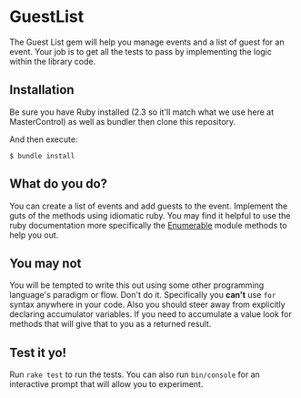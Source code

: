# GuestList

The Guest List gem will help you manage events and a list of guest for an event.  Your job is to get all the
tests to pass by implementing the logic within the library code.

## Installation

Be sure you have Ruby installed (2.3 so it'll match what we use here at MasterControl) as well as bundler then clone this repository.

And then execute:

    $ bundle install 

## What do you do?

You can create a list of events and add guests to the event.  Implement the guts of the methods using idiomatic ruby.  You
may find it helpful to use the ruby documentation more specifically the [Enumerable](https://ruby-doc.org/core-2.3.3/Enumerable.html)
module methods to help you out.

## You may not

You will be tempted to write this out using some other programming language's paradigm or flow.  Don't do it.  Specifically
you **can't** use `for` syntax anywhere in your code.  Also you should steer away from explicitly declaring accumulator variables.
If you need to accumulate a value look for methods that will give that to you as a returned result.

## Test it yo!

Run `rake test` to run the tests. You can also run `bin/console` for an interactive prompt that will allow you to experiment.

